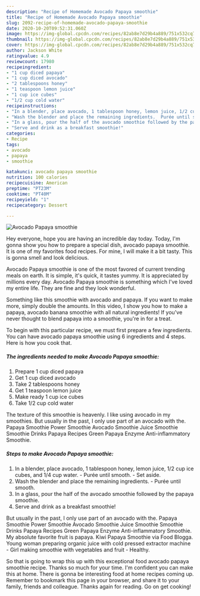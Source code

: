 ```yaml
---
description: "Recipe of Homemade Avocado Papaya smoothie"
title: "Recipe of Homemade Avocado Papaya smoothie"
slug: 2092-recipe-of-homemade-avocado-papaya-smoothie
date: 2020-10-20T09:52:31.060Z
image: https://img-global.cpcdn.com/recipes/82ab8e7d29b4a889/751x532cq70/avocado-papaya-smoothie-recipe-main-photo.jpg
thumbnail: https://img-global.cpcdn.com/recipes/82ab8e7d29b4a889/751x532cq70/avocado-papaya-smoothie-recipe-main-photo.jpg
cover: https://img-global.cpcdn.com/recipes/82ab8e7d29b4a889/751x532cq70/avocado-papaya-smoothie-recipe-main-photo.jpg
author: Jackson White
ratingvalue: 4.9
reviewcount: 17980
recipeingredient:
- "1 cup diced papaya"
- "1 cup diced avocado"
- "2 tablespoons honey"
- "1 teaspoon lemon juice"
- "1 cup ice cubes"
- "1/2 cup cold water"
recipeinstructions:
- "In a blender, place avocado, 1 tablespoon honey, lemon juice, 1/2 cup ice cubes, and 1/4 cup water.  Purée until smooth.  Set aside."
- "Wash the blender and place the remaining ingredients.  Purée until smooth."
- "In a glass, pour the half of the avocado smoothie followed by the papaya smoothie."
- "Serve and drink as a breakfast smoothie!"
categories:
- Recipe
tags:
- avocado
- papaya
- smoothie

katakunci: avocado papaya smoothie 
nutrition: 100 calories
recipecuisine: American
preptime: "PT23M"
cooktime: "PT40M"
recipeyield: "1"
recipecategory: Dessert

---
```



![Avocado Papaya smoothie](https://img-global.cpcdn.com/recipes/82ab8e7d29b4a889/751x532cq70/avocado-papaya-smoothie-recipe-main-photo.jpg)

Hey everyone, hope you are having an incredible day today. Today, I'm gonna show you how to prepare a special dish, avocado papaya smoothie. It is one of my favorites food recipes. For mine, I will make it a bit tasty. This is gonna smell and look delicious.

Avocado Papaya smoothie is one of the most favored of current trending meals on earth. It is simple, it's quick, it tastes yummy. It is appreciated by millions every day. Avocado Papaya smoothie is something which I've loved my entire life. They are fine and they look wonderful.

Something like this smoothie with avocado and papaya. If you want to make more, simply double the amounts. In this video, I show you how to make a papaya, avocado banana smoothie with all natural ingredients! If you&#39;ve never thought to blend papaya into a smoothie, you&#39;re in for a treat.


To begin with this particular recipe, we must first prepare a few ingredients. You can have avocado papaya smoothie using 6 ingredients and 4 steps. Here is how you cook that.

<!--inarticleads1-->

##### The ingredients needed to make Avocado Papaya smoothie:

1. Prepare 1 cup diced papaya
1. Get 1 cup diced avocado
1. Take 2 tablespoons honey
1. Get 1 teaspoon lemon juice
1. Make ready 1 cup ice cubes
1. Take 1/2 cup cold water


The texture of this smoothie is heavenly. I like using avocado in my smoothies. But usually in the past, I only use part of an avocado with the. Papaya Smoothie Power Smoothie Avocado Smoothie Juice Smoothie Smoothie Drinks Papaya Recipes Green Papaya Enzyme Anti-inflammatory Smoothie. 

<!--inarticleads2-->

##### Steps to make Avocado Papaya smoothie:

1. In a blender, place avocado, 1 tablespoon honey, lemon juice, 1/2 cup ice cubes, and 1/4 cup water.  - Purée until smooth.  - Set aside.
1. Wash the blender and place the remaining ingredients.  - Purée until smooth.
1. In a glass, pour the half of the avocado smoothie followed by the papaya smoothie.
1. Serve and drink as a breakfast smoothie!


But usually in the past, I only use part of an avocado with the. Papaya Smoothie Power Smoothie Avocado Smoothie Juice Smoothie Smoothie Drinks Papaya Recipes Green Papaya Enzyme Anti-inflammatory Smoothie. My absolute favorite fruit is papaya. Kiwi Papaya Smoothie via Food Blogga. Young woman preparing organic juice with cold pressed extractor machine - Girl making smoothie with vegetables and fruit - Healthy. 

So that is going to wrap this up with this exceptional food avocado papaya smoothie recipe. Thanks so much for your time. I'm confident you can make this at home. There is gonna be interesting food at home recipes coming up. Remember to bookmark this page in your browser, and share it to your family, friends and colleague. Thanks again for reading. Go on get cooking!
